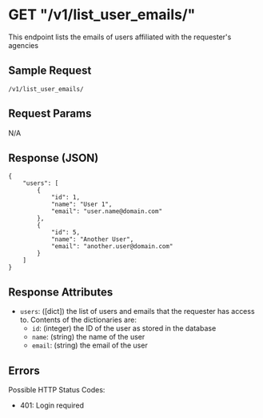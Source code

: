 # GET "/v1/list\_user\_emails/"
This endpoint lists the emails of users affiliated with the requester's agencies
    
## Sample Request
`/v1/list_user_emails/`
    
## Request Params
N/A
    
## Response (JSON)
```
{
    "users": [
        {
            "id": 1,
            "name": "User 1",
            "email": "user.name@domain.com"
        },
        {
            "id": 5,
            "name": "Another User",
            "email": "another.user@domain.com"
        }
    ]
}
```
    
## Response Attributes
- `users`: ([dict]) the list of users and emails that the requester has access to. Contents of the dictionaries are:
    - `id`: (integer) the ID of the user as stored in the database
    - `name`: (string) the name of the user
    - `email`: (string) the email of the user
    
## Errors
Possible HTTP Status Codes:
    
- 401: Login required